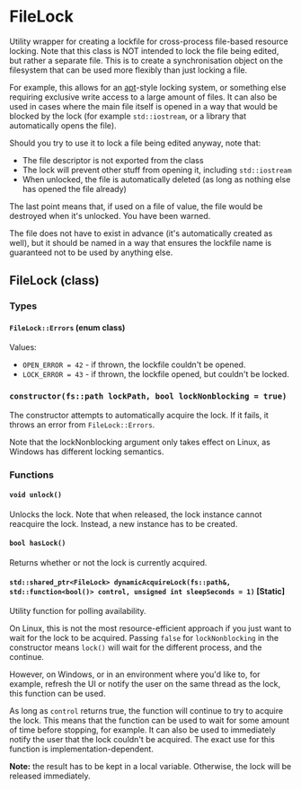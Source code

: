 # FileLock

Utility wrapper for creating a lockfile for cross-process file-based resource locking. Note that this class is NOT intended to lock the file being edited, but rather a separate file. This is to create a synchronisation object on the filesystem that can be used more flexibly than just locking a file. 

For example, this allows for an [apt](https://en.wikipedia.org/wiki/APT_(software))-style locking system, or something else requiring exclusive write access to a large amount of files. It can also be used in cases where the main file itself is opened in a way that would be blocked by the lock (for example `std::iostream`, or a library that automatically opens the file). 

Should you try to use it to lock a file being edited anyway, note that:
* The file descriptor is not exported from the class
* The lock will prevent other stuff from opening it, including `std::iostream`
* When unlocked, the file is automatically deleted (as long as nothing else has opened the file already)

The last point means that, if used on a file of value, the file would be destroyed when it's unlocked. You have been warned.

The file does not have to exist in advance (it's automatically created as well), but it should be named in a way that ensures the lockfile name is guaranteed not to be used by anything else. 

## FileLock (class)

### Types
#### `FileLock::Errors` (enum class)

Values:
* `OPEN_ERROR = 42` - if thrown, the lockfile couldn't be opened.
* `LOCK_ERROR = 43` - if thrown, the lockfile opened, but couldn't be locked. 

### `constructor(fs::path lockPath, bool lockNonblocking = true)` 

The constructor attempts to automatically acquire the lock. If it fails, it throws an error from `FileLock::Errors`.

Note that the lockNonblocking argument only takes effect on Linux, as Windows has different locking semantics. 

### Functions

#### `void unlock()`

Unlocks the lock. Note that when released, the lock instance cannot reacquire the lock. Instead, a new instance has to be created.

#### `bool hasLock()`

Returns whether or not the lock is currently acquired.

#### `std::shared_ptr<FileLock> dynamicAcquireLock(fs::path&, std::function<bool()> control, unsigned int sleepSeconds = 1)` [Static]

Utility function for polling availability.

On Linux, this is not the most resource-efficient approach if you just want to wait for the lock to be acquired. Passing `false` for `lockNonblocking` in the constructor means `lock()` will wait for the different process, and the continue. 

However, on Windows, or in an environment where you'd like to, for example, refresh the UI or notify the user on the same thread as the lock, this function can be used.

As long as `control` returns true, the function will continue to try to acquire the lock. This means that the function can be used to wait for some amount of time before stopping, for example. It can also be used to immediately notify the user that the lock couldn't be acquired. The exact use for this function is implementation-dependent.

**Note:** the result has to be kept in a local variable. Otherwise, the lock will be released immediately. 
